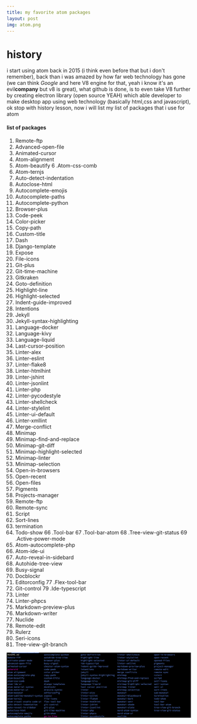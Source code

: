```yaml
---
title: my favorite atom packages
layout: post
img: atom.png
---
```


# history
i start using atom back in 2015 (i think even before that but i don't remember),
back than i was amazed by how far web technology has gone (we can think *Google* and here V8 engine for that, yeah i know it's an evil**company** but v8 is great), what github is done, is to even take V8 further by creating electron library (open source YEAH) which able developer to make desktop app using web technology (basically html,css and javascript), ok stop with history lesson, now i will list my list of packages that i use for atom

#### list of packages
1. Remote-ftp
2. Advanced-open-file
3. Animated-cursor
4. Atom-alignment
5. Atom-beautify
6 .Atom-css-comb
7. Atom-ternjs
8. Auto-detect-indentation
9. Autoclose-html
10. Autocomplete-emojis
11. Autocomplete-paths
12. Autocomplete-python
13. Browser-plus
14. Code-peek
15. Color-picker
16. Copy-path
17. Custom-title
18. Dash
19. Django-template
20. Expose
21. File-icons
22. Git-plus
23. Git-time-machine
24. Gitkraken
25. Goto-definition
26. Highlight-line
27. Highlight-selected
28. Indent-guide-improved
29. Intentions
30. Jekyll
31. Jekyll-syntax-highlighting
32. Language-docker
33. Language-kivy
34. Language-liquid
35. Last-cursor-position
36. Linter-alex
37. Linter-eslint
38. Linter-flake8
39. Linter-htmlhint
40. Linter-jshint
41. Linter-jsonlint
42. Linter-php
43. Linter-pycodestyle
44. Linter-shellcheck
45. Linter-stylelint
46. Linter-ui-default
47. Linter-xmllint
48. Merge-conflict
49. Minimap
50. Minimap-find-and-replace
51. Minimap-git-diff
52. Minimap-highlight-selected
53. Minimap-linter
54. Minimap-selection
55. Open-in-browsers
56. Open-recent
57. Open-files
58. Pigments
59. Projects-manager
60. Remote-ftp
61. Remote-sync
62. Script
63. Sort-lines
64. termination
65. Todo-show
66 .Tool-bar
67 .Tool-bar-atom
68 .Tree-view-git-status
69 .Active-power-mode
70. Atom-autocomplete-php
71. Atom-ide-ui
72. Auto-reveal-in-sidebard
73. Autohide-tree-view
74. Busy-signal
75. Docblockr
76. Editorconfig
77 .Flex-tool-bar
78. Git-control
79 .Ide-typescript
80. Linter
81. Linter-phpcs
82. Markdown-preview-plus
83. Markdown-writer
84. Nuclide
85. Remote-edit
86. Rulerz
87. Seri-icons
88. Tree-view-git-branch

![list-of-packages](images/atom-packages.png)
